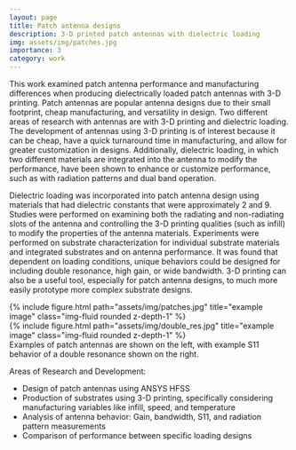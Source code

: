 ```yaml
---
layout: page
title: Patch antenna designs
description: 3-D printed patch antennas with dielectric loading
img: assets/img/patches.jpg
importance: 3
category: work
---
```

This work examined patch antenna performance and manufacturing differences when producing dielectrically loaded patch antennas with 3-D printing. Patch antennas are popular antenna designs due to their small footprint, cheap manufacturing, and versatility in design. Two different areas of research with antennas are with 3-D printing and dielectric loading. The development of antennas using 3-D printing is of interest because it can be cheap, have a quick turnaround time in manufacturing, and allow for greater customization in designs. Additionally, dielectric loading, in which two different materials are integrated into the antenna to modify the performance, have been shown to enhance or customize performance, such as with radiation patterns and dual band operation.

Dielectric loading was incorporated into patch antenna design using materials that had dielectric constants that were approximately 2 and 9. Studies were performed on examining both the radiating and non-radiating slots of the antenna and controlling the 3-D printing qualities (such as infill) to modify the properties of the antenna materials. Experiments were performed on substrate characterization for individual substrate materials and integrated substrates and on antenna performance. It was found that dependent on loading conditions, unique behaviors could be designed for including double resonance, high gain, or wide bandwidth. 3-D printing can also be a useful tool, especially for patch antenna designs, to much more easily prototype more complex substrate designs. 




<div class="row justify-content-sm-center">
    <div class="col-sm-4 mt-4 mt-md-0">
        {% include figure.html path="assets/img/patches.jpg" title="example image" class="img-fluid rounded z-depth-1" %}
    </div>
    <div class="col-sm-5 mt-5 mt-md-0">
        {% include figure.html path="assets/img/double_res.jpg" title="example image" class="img-fluid rounded z-depth-1" %}
    </div>
</div>
<div class="caption">
    Examples of patch antennas are shown on the left, with example S11 behavior of a double resonance shown on the right.
</div>

Areas of Research and Development:
<ul>
<li> Design of patch antennas using ANSYS HFSS</li>
<li>Production of substrates using 3-D printing, specifically considering manufacturing variables like infill, speed, and temperature</li>
<li>Analysis of antenna behavior: Gain, bandwidth, S11, and radiation pattern measurements</li>
<li>Comparison of performance between specific loading designs</li>
</ul>
